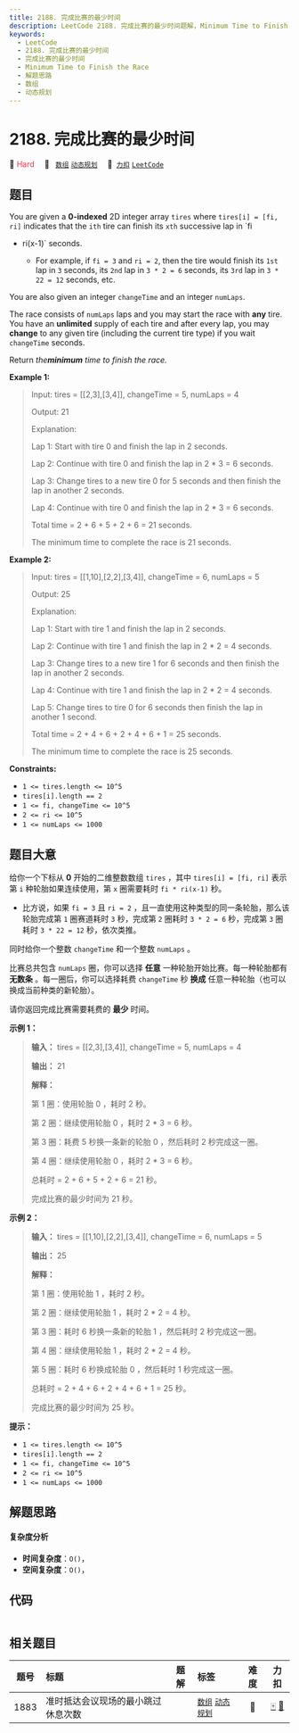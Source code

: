 ```yaml
---
title: 2188. 完成比赛的最少时间
description: LeetCode 2188. 完成比赛的最少时间题解，Minimum Time to Finish the Race，包含解题思路、复杂度分析以及完整的 JavaScript 代码实现。
keywords:
  - LeetCode
  - 2188. 完成比赛的最少时间
  - 完成比赛的最少时间
  - Minimum Time to Finish the Race
  - 解题思路
  - 数组
  - 动态规划
---
```


# 2188. 完成比赛的最少时间

🔴 <font color=#ff334b>Hard</font>&emsp; 🔖&ensp; [`数组`](/tag/array.md) [`动态规划`](/tag/dynamic-programming.md)&emsp; 🔗&ensp;[`力扣`](https://leetcode.cn/problems/minimum-time-to-finish-the-race) [`LeetCode`](https://leetcode.com/problems/minimum-time-to-finish-the-race)

## 题目

You are given a **0-indexed** 2D integer array `tires` where `tires[i] = [fi,
ri]` indicates that the `ith` tire can finish its `xth` successive lap in `fi
* ri(x-1)` seconds.

  * For example, if `fi = 3` and `ri = 2`, then the tire would finish its `1st` lap in `3` seconds, its `2nd` lap in `3 * 2 = 6` seconds, its `3rd` lap in `3 * 22 = 12` seconds, etc.

You are also given an integer `changeTime` and an integer `numLaps`.

The race consists of `numLaps` laps and you may start the race with **any**
tire. You have an **unlimited** supply of each tire and after every lap, you
may **change** to any given tire (including the current tire type) if you wait
`changeTime` seconds.

Return _the**minimum** time to finish the race._



**Example 1:**

> Input: tires = [[2,3],[3,4]], changeTime = 5, numLaps = 4
> 
> Output: 21
> 
> Explanation: 
> 
> Lap 1: Start with tire 0 and finish the lap in 2 seconds.
> 
> Lap 2: Continue with tire 0 and finish the lap in 2 * 3 = 6 seconds.
> 
> Lap 3: Change tires to a new tire 0 for 5 seconds and then finish the lap in another 2 seconds.
> 
> Lap 4: Continue with tire 0 and finish the lap in 2 * 3 = 6 seconds.
> 
> Total time = 2 + 6 + 5 + 2 + 6 = 21 seconds.
> 
> The minimum time to complete the race is 21 seconds.

**Example 2:**

> Input: tires = [[1,10],[2,2],[3,4]], changeTime = 6, numLaps = 5
> 
> Output: 25
> 
> Explanation: 
> 
> Lap 1: Start with tire 1 and finish the lap in 2 seconds.
> 
> Lap 2: Continue with tire 1 and finish the lap in 2 * 2 = 4 seconds.
> 
> Lap 3: Change tires to a new tire 1 for 6 seconds and then finish the lap in another 2 seconds.
> 
> Lap 4: Continue with tire 1 and finish the lap in 2 * 2 = 4 seconds.
> 
> Lap 5: Change tires to tire 0 for 6 seconds then finish the lap in another 1 second.
> 
> Total time = 2 + 4 + 6 + 2 + 4 + 6 + 1 = 25 seconds.
> 
> The minimum time to complete the race is 25 seconds. 

**Constraints:**

  * `1 <= tires.length <= 10^5`
  * `tires[i].length == 2`
  * `1 <= fi, changeTime <= 10^5`
  * `2 <= ri <= 10^5`
  * `1 <= numLaps <= 1000`


## 题目大意

给你一个下标从 **0**  开始的二维整数数组 `tires` ，其中 `tires[i] = [fi, ri]` 表示第 `i` 种轮胎如果连续使用，第
`x` 圈需要耗时 `fi * ri(x-1)` 秒。

  * 比方说，如果 `fi = 3` 且 `ri = 2` ，且一直使用这种类型的同一条轮胎，那么该轮胎完成第 `1` 圈赛道耗时 `3` 秒，完成第 `2` 圈耗时 `3 * 2 = 6` 秒，完成第 `3` 圈耗时 `3 * 22 = 12` 秒，依次类推。

同时给你一个整数 `changeTime` 和一个整数 `numLaps` 。

比赛总共包含 `numLaps` 圈，你可以选择 **任意**  一种轮胎开始比赛。每一种轮胎都有 **无数条**  。每一圈后，你可以选择耗费
`changeTime` 秒 **换成**  任意一种轮胎（也可以换成当前种类的新轮胎）。

请你返回完成比赛需要耗费的 **最少**  时间。



**示例 1：**

> 
> 
> 
> 
> 
> **输入：** tires = [[2,3],[3,4]], changeTime = 5, numLaps = 4
> 
> **输出：** 21
> 
> **解释：**
> 
> 第 1 圈：使用轮胎 0 ，耗时 2 秒。
> 
> 第 2 圈：继续使用轮胎 0 ，耗时 2 * 3 = 6 秒。
> 
> 第 3 圈：耗费 5 秒换一条新的轮胎 0 ，然后耗时 2 秒完成这一圈。
> 
> 第 4 圈：继续使用轮胎 0 ，耗时 2 * 3 = 6 秒。
> 
> 总耗时 = 2 + 6 + 5 + 2 + 6 = 21 秒。
> 
> 完成比赛的最少时间为 21 秒。
> 
> 

**示例 2：**

> 
> 
> 
> 
> 
> **输入：** tires = [[1,10],[2,2],[3,4]], changeTime = 6, numLaps = 5
> 
> **输出：** 25
> 
> **解释：**
> 
> 第 1 圈：使用轮胎 1 ，耗时 2 秒。
> 
> 第 2 圈：继续使用轮胎 1 ，耗时 2 * 2 = 4 秒。
> 
> 第 3 圈：耗时 6 秒换一条新的轮胎 1 ，然后耗时 2 秒完成这一圈。
> 
> 第 4 圈：继续使用轮胎 1 ，耗时 2 * 2 = 4 秒。
> 
> 第 5 圈：耗时 6 秒换成轮胎 0 ，然后耗时 1 秒完成这一圈。
> 
> 总耗时 = 2 + 4 + 6 + 2 + 4 + 6 + 1 = 25 秒。
> 
> 完成比赛的最少时间为 25 秒。
> 
> 



**提示：**

  * `1 <= tires.length <= 10^5`
  * `tires[i].length == 2`
  * `1 <= fi, changeTime <= 10^5`
  * `2 <= ri <= 10^5`
  * `1 <= numLaps <= 1000`


## 解题思路

#### 复杂度分析

- **时间复杂度**：`O()`，
- **空间复杂度**：`O()`，

## 代码

```javascript

```

## 相关题目

<!-- prettier-ignore -->
| 题号 | 标题 | 题解 | 标签 | 难度 | 力扣 |
| :------: | :------ | :------: | :------ | :------: | :------: |
| 1883 | 准时抵达会议现场的最小跳过休息次数 |  |  [`数组`](/tag/array.md) [`动态规划`](/tag/dynamic-programming.md) | 🔴 | [🀄️](https://leetcode.cn/problems/minimum-skips-to-arrive-at-meeting-on-time) [🔗](https://leetcode.com/problems/minimum-skips-to-arrive-at-meeting-on-time) |